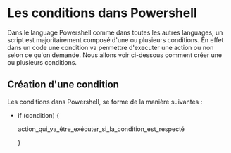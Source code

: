 # Les conditions dans Powershell 

Dans le language Powershell comme dans toutes les autres languages, un script est majoritairement composé d'une ou plusieurs conditions. En effet dans un code une condition va permettre d'executer une action ou non selon ce qu'on demande. Nous allons voir ci-dessous comment créer une ou plusieurs conditions.

## Création d'une condition

Les conditions dans Powershell, se forme de la manière suivantes :

- if (condition) {

  action_qui_va_être_exécuter_si_la_condition_est_respecté
  
  }
